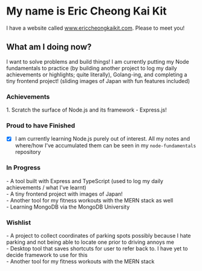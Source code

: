 <h1>My name is Eric Cheong Kai Kit</h1>

I have a website called www.ericcheongkaikit.com. Please to meet you!

<h2>What am I doing now?</h2>

I want to solve problems and build things! I am currently putting my Node fundamentals to practice (by building another project to log my daily achievements or highlights; quite literally), Golang-ing, and completing a tiny frontend project! (sliding images of Japan with fun features included)
<br>

<h3>Achievements</h3>
1. Scratch the surface of Node.js and its framework - Express.js!
<br>

<h3>Proud to have Finished</h3>

* [x] I am currently learning Node.js purely out of interest. All my notes and where/how I've accumulated them can be seen in my `node-fundamentals` repository

<h3>In Progress</h3>
- A tool built with Express and TypeScript (used to log my daily achievements / what I've learnt) <br>
- A tiny frontend project with images of Japan! <br>
- Another tool for my fitness workouts with the MERN stack as well <br>
- Learning MongoDB via the MongoDB University

<h3>Wishlist</h3>
- A project to collect coordinates of parking spots possibly because I hate parking and not being able to locate one prior to driving annoys me <br>
- Desktop tool that saves shortcuts for user to refer back to. I have yet to decide framework to use for this <br>
- Another tool for my fitness workouts with the MERN stack 
